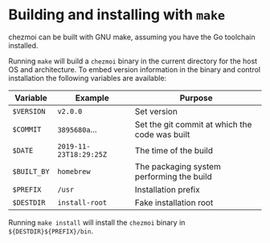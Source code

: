 # Building and installing with `make`

chezmoi can be built with GNU make, assuming you have the Go toolchain
installed.

Running `make` will build a `chezmoi` binary in the current directory for the
host OS and architecture. To embed version information in the binary and
control installation the following variables are available:

| Variable    | Example                | Purpose                                        |
| ----------- | ---------------------- | ---------------------------------------------- |
| `$VERSION`  | `v2.0.0`               | Set version                                    |
| `$COMMIT`   | `3895680a`...          | Set the git commit at which the code was built |
| `$DATE`     | `2019-11-23T18:29:25Z` | The time of the build                          |
| `$BUILT_BY` | `homebrew`             | The packaging system performing the build      |
| `$PREFIX`   | `/usr`                 | Installation prefix                            |
| `$DESTDIR`  | `install-root`         | Fake installation root                         |

Running `make install` will install the `chezmoi` binary in
`${DESTDIR}${PREFIX}/bin`.

